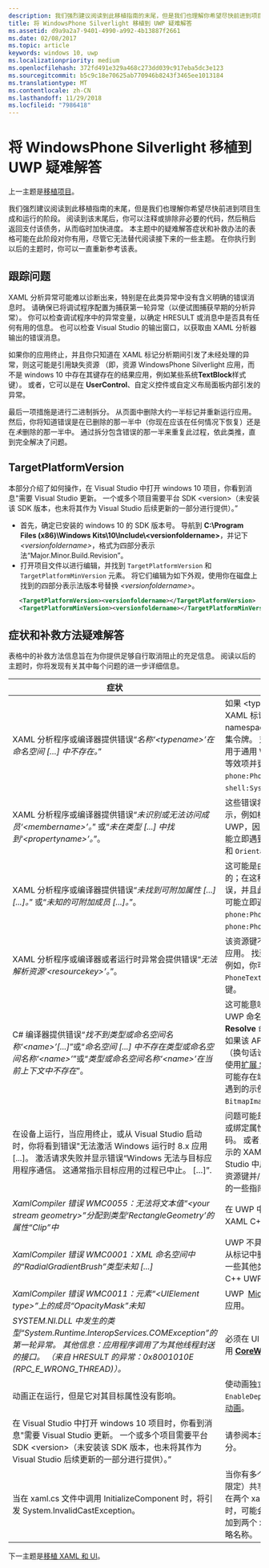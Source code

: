 ```yaml
---
description: 我们强烈建议阅读到此移植指南的末尾，但是我们也理解你希望尽快前进到项目生成和运行的阶段。
title: 将 WindowsPhone Silverlight 移植到 UWP 疑难解答
ms.assetid: d9a9a2a7-9401-4990-a992-4b13887f2661
ms.date: 02/08/2017
ms.topic: article
keywords: windows 10, uwp
ms.localizationpriority: medium
ms.openlocfilehash: 372fd491e329a468c273dd039c917eba5dc3e123
ms.sourcegitcommit: b5c9c18e70625ab770946b8243f3465ee1013184
ms.translationtype: MT
ms.contentlocale: zh-CN
ms.lasthandoff: 11/29/2018
ms.locfileid: "7986418"
---
```

#  <a name="troubleshooting-porting-windowsphone-silverlight-to-uwp"></a>将 WindowsPhone Silverlight 移植到 UWP 疑难解答


上一主题是[移植项目](wpsl-to-uwp-porting-to-a-uwp-project.md)。

我们强烈建议阅读到此移植指南的末尾，但是我们也理解你希望尽快前进到项目生成和运行的阶段。 阅读到该末尾后，你可以注释或排除非必要的代码，然后稍后返回支付该债务，从而临时加快进度。 本主题中的疑难解答症状和补救办法的表格可能在此阶段对你有用，尽管它无法替代阅读接下来的一些主题。 在你执行到以后的主题时，你可以一直重新参考该表。

## <a name="tracking-down-issues"></a>跟踪问题

XAML 分析异常可能难以诊断出来，特别是在此类异常中没有含义明确的错误消息时。 请确保已将调试程序配置为捕获第一轮异常（以便试图捕获早期的分析异常）。 你可以检查调试程序中的异常变量，以确定 HRESULT 或消息中是否具有任何有用的信息。 也可以检查 Visual Studio 的输出窗口，以获取由 XAML 分析器输出的错误消息。

如果你的应用终止，并且你只知道在 XAML 标记分析期间引发了未经处理的异常，则这可能是引用缺失资源 （即，资源 WindowsPhone Silverlight 应用，而不是 windows 10 中存在其键存在的结果应用，例如某些系统**TextBlock**样式键）。 或者，它可以是在 **UserControl**、自定义控件或自定义布局面板内部引发的异常。

最后一项措施是进行二进制拆分。 从页面中删除大约一半标记并重新运行应用。 然后，你将知道错误是在已删除的那一半中（你现在应该在任何情况下恢复）还是在*未*删除的那一半中。 通过拆分包含错误的那一半来重复此过程，依此类推，直到完全解决了问题。

## <a name="targetplatformversion"></a>TargetPlatformVersion

本部分介绍了如何操作，在 Visual Studio 中打开 windows 10 项目，你看到消息"需要 Visual Studio 更新。 一个或多个项目需要平台 SDK &lt;version&gt;（未安装该 SDK 版本，也未将其作为 Visual Studio 后续更新的一部分进行提供）。”

-   首先，确定已安装的 windows 10 的 SDK 版本号。 导航到 **C:\\Program Files (x86)\\Windows Kits\\10\\Include\\&lt;versionfoldername&gt;**，并记下 *&lt;versionfoldername&gt;*，格式为四部分表示法“Major.Minor.Build.Revision”。
-   打开项目文件以进行编辑，并找到 `TargetPlatformVersion` 和 `TargetPlatformMinVersion` 元素。 将它们编辑为如下外观，使用你在磁盘上找到的四部分表示法版本号替换 *&lt;versionfoldername&gt;*。

```xml
   <TargetPlatformVersion><versionfoldername></TargetPlatformVersion>
   <TargetPlatformMinVersion><versionfoldername></TargetPlatformMinVersion>
```

## <a name="troubleshooting-symptoms-and-remedies"></a>症状和补救方法疑难解答

表格中的补救方法信息旨在为你提供足够自行取消阻止的充足信息。 阅读以后的主题时，你将发现有关其中每个问题的进一步详细信息。

| 症状 | 补救方法 |
|---------|--------|
| XAML 分析程序或编译器提供错误“_名称‘&lt;typename&gt;’在命名空间 […] 中不存在。_” | 如果 &lt;typename&gt; 是自定义类型，那么在 XAML 标记中的命名空间前缀声明中，将“clr-namespace”更改为“using”，并删除任何程序集令牌。 对于平台类型，这意味着该类型不适用于通用 Windows 平台 (UWP)，因此请查找等效项并更新标记。 你可能立即遇到的示例是 `phone:PhoneApplicationPage` 和 `shell:SystemTray.IsVisible`。 | 
| XAML 分析程序或编译器提供错误“_未识别或无法访问成员‘&lt;membername&gt;’。_” 或“_未在类型 [...] 中找到‘&lt;propertyname&gt;’。_”。 | 这些错误将在你移植某些类型名称后开始显示，例如根 **Page**。 成员或属性不适用于 UWP，因此请查找等效项并更新标记。 你可能立即遇到的示例是 `SupportedOrientations` 和 `Orientation`。 |
| XAML 分析程序或编译器提供错误“_未找到可附加属性 [...] [...]。_” 或“_未知的可附加成员 [...]。_”。 | 这可能是由类型（而不是附加的属性）导致的；在这种情况下，你将已经具有该类型的错误，并且此错误将在你修复该错误后消失。 你可能立即遇到的示例是 `phone:PhoneApplicationPage.Resources` 和 `phone:PhoneApplicationPage.DataContext`。 | 
|XAML 分析程序或编译器或者运行时异常会提供错误“_无法解析资源‘&lt;resourcekey&gt;’。_”。 | 该资源键不适用于通用 Windows 平台 (UWP) 应用。 找到对应的等效资源并更新你的标记。 例如，你可能立即遇到诸如 `PhoneTextNormalStyle` 的 **TextBlock** 样式键。 |
| C# 编译器提供错误“_找不到类型或命名空间名称‘&lt;name&gt;’[...]_”或“_命名空间 [...] 中不存在类型或命名空间名称‘&lt;name&gt;’_”或“_类型或命名空间名称‘&lt;name&gt;’在当前上下文中不存在_”。 | 这可能意味着编译器尚不知道某个类型的正确 UWP 命名空间。 使用 Visual Studio 的 **Resolve** 命令解决该问题。 <br/>如果该 API 不在称为通用设备系列的 API 集中（换句话说，该 API 在扩展 SDK 中实现），则使用[扩展 SDK](wpsl-to-uwp-porting-to-a-uwp-project.md)。<br/>可能存在端口较复杂的其他情况。 你可能立即遇到的示例是 `DesignerProperties` 和 `BitmapImage`。 | 
|在设备上运行，当应用终止，或从 Visual Studio 启动时，你将看到错误"无法激活 Windows 运行时 8.x 应用 [...]。 激活请求失败并显示错误“Windows 无法与目标应用程序通信。 这通常指示目标应用的过程已中止。 […]”. | 问题可能是在初始化过程中，在你自己的页面或绑定属性（或其他类型）中运行的强制性代码。 或者，它可能在分析将要在应用终止时显示的 XAML 文件时发生（如果从 Visual Studio 中启动，则将是启动页）。 查找无效的资源键并/或尝试使用本主题的[跟踪问题](#tracking-down-issues)部分中的一些指南。|
| _XamlCompiler 错误 WMC0055：无法将文本值“&lt;your stream geometry&gt;”分配到类型‘RectangleGeometry’的属性“Clip”中_ | 在 UWP 中，[Microsoft DirectX](https://msdn.microsoft.com/library/windows/desktop/ee663274) 的类型和 XAML C++ UWP 应用。 |
| _XamlCompiler 错误 WMC0001：XML 命名空间中的“RadialGradientBrush”类型未知 [...]_ | UWP 不具有 **RadialGradientBrush** 类型。 从标记中删除 **RadialGradientBrush** 并使用一些其他类型的 [Microsoft DirectX](https://msdn.microsoft.com/library/windows/desktop/ee663274) 和 XAML C++ UWP 应用。 |
| _XamlCompiler 错误 WMC0011：元素“&lt;UIElement type&gt;”上的成员“OpacityMask”未知_ | UWP [Microsoft DirectX](https://msdn.microsoft.com/library/windows/desktop/ee663274) 和 XAML C++ UWP 应用。 |
| _SYSTEM.NI.DLL 中发生的类型“System.Runtime.InteropServices.COMException”的第一轮异常。 其他信息：应用程序调用了为其他线程封送的接口。 （来自 HRESULT 的异常：0x8001010E (RPC_E_WRONG_THREAD)）。_ | 必须在 UI 线程上完成你正在执行的工作。 调用 [**CoreWindow.GetForCurrentThread**](https://msdn.microsoft.com/library/windows/apps/hh701589))。 |
| 动画正在运行，但是它对其目标属性没有影响。 | 使动画独立，或对其设置 `EnableDependentAnimation="True"`。 请参阅[动画](wpsl-to-uwp-porting-xaml-and-ui.md)。 |
| 在 Visual Studio 中打开 windows 10 项目时，你看到消息"需要 Visual Studio 更新。 一个或多个项目需要平台 SDK &lt;version&gt;（未安装该 SDK 版本，也未将其作为 Visual Studio 后续更新的一部分进行提供）。” | 请参阅本主题中的 [TargetPlatformVersion](#targetplatformversion) 部分。 |
| 当在 xaml.cs 文件中调用 InitializeComponent 时，将引发 System.InvalidCastException。 | 当你有多个 xaml 文件（至少其中一个受 MRT 限定）共享同一个 xaml.cs 文件并且元素具有在两个 xaml 文件之间不一致的 x:Name 属性时，可能会发生这种情况。 尝试将相同名称添加到两个 xaml 文件中的相同元素，或全部省略名称。 | 

下一主题是[移植 XAML 和 UI](wpsl-to-uwp-porting-xaml-and-ui.md)。

